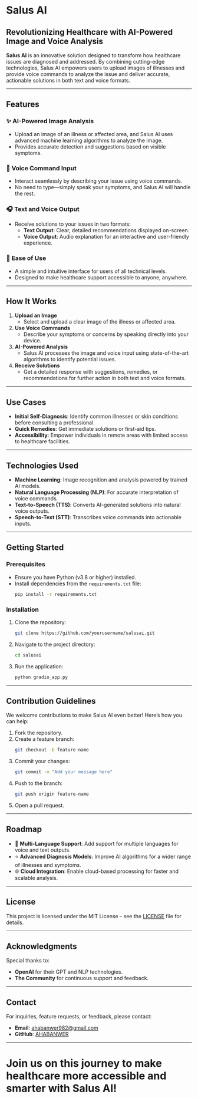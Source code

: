 # Salus AI

## Revolutionizing Healthcare with AI-Powered Image and Voice Analysis

**Salus AI** is an innovative solution designed to transform how healthcare issues are diagnosed and addressed. By combining cutting-edge technologies, Salus AI empowers users to upload images of illnesses and provide voice commands to analyze the issue and deliver accurate, actionable solutions in both text and voice formats.

---

## Features

### ✨ **AI-Powered Image Analysis**
- Upload an image of an illness or affected area, and Salus AI uses advanced machine learning algorithms to analyze the image.
- Provides accurate detection and suggestions based on visible symptoms.

### 🎤 **Voice Command Input**
- Interact seamlessly by describing your issue using voice commands.
- No need to type—simply speak your symptoms, and Salus AI will handle the rest.

### 🎧 **Text and Voice Output**
- Receive solutions to your issues in two formats:
  - **Text Output**: Clear, detailed recommendations displayed on-screen.
  - **Voice Output**: Audio explanation for an interactive and user-friendly experience.

### 🔧 **Ease of Use**
- A simple and intuitive interface for users of all technical levels.
- Designed to make healthcare support accessible to anyone, anywhere.

---

## How It Works

1. **Upload an Image**
   - Select and upload a clear image of the illness or affected area.
2. **Use Voice Commands**
   - Describe your symptoms or concerns by speaking directly into your device.
3. **AI-Powered Analysis**
   - Salus AI processes the image and voice input using state-of-the-art algorithms to identify potential issues.
4. **Receive Solutions**
   - Get a detailed response with suggestions, remedies, or recommendations for further action in both text and voice formats.

---

## Use Cases

- **Initial Self-Diagnosis**: Identify common illnesses or skin conditions before consulting a professional.
- **Quick Remedies**: Get immediate solutions or first-aid tips.
- **Accessibility**: Empower individuals in remote areas with limited access to healthcare facilities.

---

## Technologies Used

- **Machine Learning**: Image recognition and analysis powered by trained AI models.
- **Natural Language Processing (NLP)**: For accurate interpretation of voice commands.
- **Text-to-Speech (TTS)**: Converts AI-generated solutions into natural voice outputs.
- **Speech-to-Text (STT)**: Transcribes voice commands into actionable inputs.

---

## Getting Started

### Prerequisites
- Ensure you have Python (v3.8 or higher) installed.
- Install dependencies from the `requirements.txt` file:
  ```bash
  pip install -r requirements.txt
  ```

### Installation
1. Clone the repository:
   ```bash
   git clone https://github.com/yourusername/salusai.git
   ```
2. Navigate to the project directory:
   ```bash
   cd salusai
   ```
3. Run the application:
   ```bash
   python gradio_app.py
   ```

---

## Contribution Guidelines

We welcome contributions to make Salus AI even better! Here’s how you can help:

1. Fork the repository.
2. Create a feature branch:
   ```bash
   git checkout -b feature-name
   ```
3. Commit your changes:
   ```bash
   git commit -m "Add your message here"
   ```
4. Push to the branch:
   ```bash
   git push origin feature-name
   ```
5. Open a pull request.

---

## Roadmap

- 🔄 **Multi-Language Support**: Add support for multiple languages for voice and text outputs.
- ⭐ **Advanced Diagnosis Models**: Improve AI algorithms for a wider range of illnesses and symptoms.
- 🌐 **Cloud Integration**: Enable cloud-based processing for faster and scalable analysis.

---

## License

This project is licensed under the MIT License - see the [LICENSE](LICENSE) file for details.

---

## Acknowledgments

Special thanks to:
- **OpenAI** for their GPT and NLP technologies.
- **The Community** for continuous support and feedback.

---

## Contact

For inquiries, feature requests, or feedback, please contact:
- **Email**: ahabanwer982@gmail.com
- **GitHub**: [AHABANWER](https://github.com/AhabAnwer)

---

# Join us on this journey to make healthcare more accessible and smarter with Salus AI!

